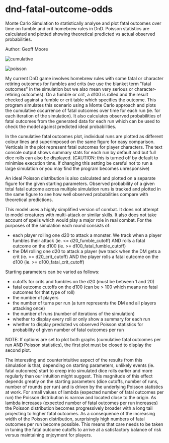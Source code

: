 # dnd-fatal-outcome-odds

Monte Carlo Simulation to statistically analyse and plot fatal outcomes over
time on fumble and crit homebrew rules in DnD. Poisson statistics are calculated
and plotted showing theoretical predicted vs actual observed probabilities.

Author: Geoff Moore

![cumulative](https://user-images.githubusercontent.com/37242207/37547879-2110662a-296c-11e8-8541-6d7b66ffa70a.png)

![poisson](https://user-images.githubusercontent.com/37242207/37547884-2897ebf2-296c-11e8-90f8-7aa125593b93.png)

My current DnD game involves homebrew rules with some fatal or character retiring
outcomes for fumbles and crits (we use the blanket term "fatal outcomes" in
the simulation but we also mean very serious or character-retiring outcomes). On
a fumble or crit, a d100 is rolled and the result checked against a fumble or crit
table which specifies the outcome. This program simulates this scenario using a
Monte Carlo approach and plots the cumulative occurrence of fatal outcomes over time
for each run (ie. for each iteration of the simulation). It also calculates
observed probabilities of fatal outcomes from the generated data for each run
which can be used to check the model against predicted ideal probabilities.

In the cumulative fatal outcomes plot, individual runs are plotted as different
colour lines and superimposed on the same figure for easy comparison. Verticals
in the plot represent fatal outcomes for player characters. The text console
output shows summary stats for each run by default and but full dice rolls can
also be displayed. (CAUTION: this is turned off by default to minimise execution
time. If changing this setting be careful not to run a large simulation or you may
find the program becomes unresponsive)

An ideal Poisson distribution is also calculated and plotted on a separate figure
for the given starting parameters. Observed probability of a given total fatal
outcome across multiple simulation runs is tracked and plotted in the same figure
to see how well observed probabilities compare with theoretical predictions.

This model uses a highly simplified version of combat. It does not attempt
to model creatures with multi-attack or similar skills. It also does not
take account of spells which would play a major role in real combat. For the
purposes of the simulation each round consists of:
- each player rolling one d20 to attack a monster. We
  track when a player fumbles their attack (ie. <= d20_fumble_cutoff)
  AND rolls a fatal outcome on the d100 (ie. >= d100_fatal_fumble_cutoff)
- the DM rolling one d20 to attack a player (we track when the DM gets a
  crit (ie. >= d20_crit_cutoff) AND the player rolls a fatal
  outcome on the d100 (ie. >= d100_fatal_crit_cutoff)

Starting parameters can be varied as follows:
- cutoffs for crits and fumbles on the d20 (must be between 1 and 20)
- fatal outcome cutoffs on the d100 (can be > 100 which means no fatal
    outcomes for that type of roll)
- the number of players
- the number of turns per run (a turn represents the DM and all players attacking once)
- the number of runs (number of iterations of the simulation)
- whether to display every roll or only show a summary for each run
- whether to display predicted vs observed Poisson statistics for probability of given
    number of fatal outcomes per run

NOTE: If options are set to plot both graphs (cumulative fatal outcomes per run AND
Poisson statistics), the first plot must be closed to display the second plot.

The interesting and counterintuitive aspect of the results from this simulation
is that, depending on starting parameters, unlikely events (ie. fatal outcomes) start
to creep into simulated dice rolls earlier and more regularly than our intuition might
suggest. This magnitude of this effect depends greatly on the starting parameters
(dice cutoffs, number of runs, number of rounds per run) and is driven by the underlying Poisson
statistics at work. For small values of lambda (expected number of fatal outcomes per
run) the Poisson distribution is narrow and located close to the origin. As lambda
increases (expected number of fatal outcomes per run increases) the Poisson distribution
becomes progressively broader with a long tail projecting to higher fatal outcomes. As a
consequence of the increasing width of the Poisson distribution, surprisingly high
numbers of fatal outcomes per run become possible. This means that care needs to be taken
in tuning the fatal outcome cutoffs to arrive at a satisfactory balance of risk versus
maintaining enjoyment for players.
